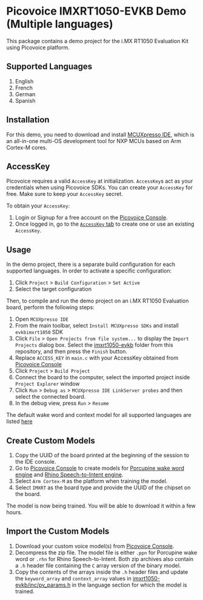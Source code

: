 # Picovoice IMXRT1050-EVKB Demo (Multiple languages)

This package contains a demo project for the i.MX RT1050 Evaluation Kit using Picovoice platform.

## Supported Languages

1. English
2. French
3. German
4. Spanish

## Installation

For this demo, you need to download and install [MCUXpresso IDE](https://www.nxp.com/design/software/development-software/mcuxpresso-software-and-tools-/mcuxpresso-integrated-development-environment-ide:MCUXpresso-IDE), which is an all-in-one multi-OS development tool for NXP MCUs based on Arm Cortex-M cores.

## AccessKey

Picovoice requires a valid `AccessKey` at initialization. `AccessKey`s act as your credentials when using Picovoice SDKs.
You can create your `AccessKey` for free. Make sure to keep your `AccessKey` secret.

To obtain your `AccessKey`:
1. Login or Signup for a free account on the [Picovoice Console](https://picovoice.ai/console/).
2. Once logged in, go to the [`AccessKey` tab](https://console.picovoice.ai/access_key) to create one or use an existing `AccessKey`.

## Usage

In the demo project, there is a separate build configuration for each supported languages. In order to activate a specific configuration:

1. Click `Project` > `Build Configuration` > `Set Active`
2. Select the target configuration

Then, to compile and run the demo project on an i.MX RT1050 Evaluation board, perform the following steps:

1. Open `MCUXpresso IDE`
2. From the main toolbar, select `Install MCUXpresso SDKs` and install `evkbimxrt1050` SDK
3. Click `File` > `Open Projects from file system...` to display the `Import Projects` dialog box. Select the [imxrt1050-evkb](./imxrt1050-evkb) folder from this repository, and then press the `Finish` button.
4. Replace `ACCESS_KEY` in `main.c` with your AccessKey obtained from [Picovoice Console](https://picovoice.ai/console/)
5. Click `Project` > `Build Project`
6. Connect the board to the computer, select the imported project inside `Project Explorer` window
7. Click `Run` > `Debug as` > `MCUXpresso IDE LinkServer probes` and then select the connected board.
8. In the debug view, press `Run` > `Resume`

The default wake word and context model for all supported languages are listed [here](../README.md)

## Create Custom Models

1. Copy the UUID of the board printed at the beginning of the session to the IDE console.
1. Go to [Picovoice Console](https://console.picovoice.ai/) to create models for [Porcupine wake word engine](https://picovoice.ai/docs/quick-start/console-porcupine/) and [Rhino Speech-to-Intent engine](https://picovoice.ai/docs/quick-start/console-rhino/).
1. Select `Arm Cortex-M` as the platform when training the model.
1. Select `IMXRT` as the board type and provide the UUID of the chipset on the board.

The model is now being trained. You will be able to download it within a few hours.

## Import the Custom Models

1. Download your custom voice model(s) from [Picovoice Console](https://console.picovoice.ai/).
2. Decompress the zip file. The model file is either `.ppn` for Porcupine wake word or `.rhn` for Rhino Speech-to-Intent. Both zip archives also contain a `.h` header file containing the `C` array version of the binary model.
3. Copy the contents of the arrays inside the `.h` header files and update the `keyword_array` and `context_array` values in [imxrt1050-evkb/inc/pv_params.h](./imxrt1050-evkb/inc/pv_params.h) in the language section for which the model is trained.
